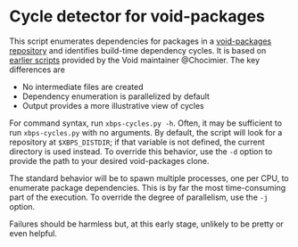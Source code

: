 # Cycle detector for void-packages

This script enumerates dependencies for packages in a
[void-packages repository](https://github.com/void-linux/void-packages)
and identifies build-time dependency cycles. It is based on 
[earlier scripts](https://gist.github.com/Chocimier/de76441493ec7775c201dac0bb03ced5)
provided by the Void maintainer @Chocimier. The key differences are
- No intermediate files are created
- Dependency enumeration is parallelized by default
- Output provides a more illustrative view of cycles

For command syntax, run `xbps-cycles.py -h`. Often, it may be sufficient to run
`xbps-cycles.py` with no arguments. By default, the script will look for a
repository at `$XBPS_DISTDIR`; if that variable is not defined, the current
directory is used instead. To override this behavior, use the `-d` option to
provide the path to your desired void-packages clone.

The standard behavior will be to spawn multiple processes, one per CPU, to
enumerate package dependencies. This is by far the most time-consuming part of
the execution. To override the degree of parallelism, use the `-j` option.

Failures should be harmless but, at this early stage, unlikely to be pretty or
even helpful.
